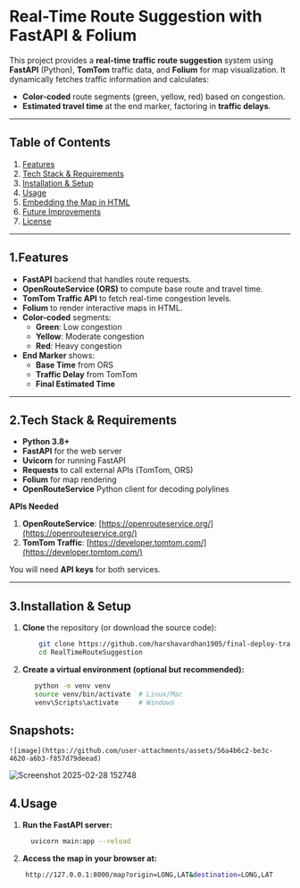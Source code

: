 # Real-Time Route Suggestion with FastAPI & Folium

This project provides a **real-time traffic route suggestion** system using **FastAPI** (Python), **TomTom** traffic data, and **Folium** for map visualization. It dynamically fetches traffic information and calculates:

- **Color-coded** route segments (green, yellow, red) based on congestion.
- **Estimated travel time** at the end marker, factoring in **traffic delays**.

---

## Table of Contents
1. [Features](#features)  
2. [Tech Stack & Requirements](#tech-stack--requirements)  
3. [Installation & Setup](#installation--setup)  
4. [Usage](#usage)  
5. [Embedding the Map in HTML](#embedding-the-map-in-html)  
6. [Future Improvements](#future-improvements)  
7. [License](#license)

---

## 1.Features

- **FastAPI** backend that handles route requests.
- **OpenRouteService (ORS)** to compute base route and travel time.
- **TomTom Traffic API** to fetch real-time congestion levels.
- **Folium** to render interactive maps in HTML.
- **Color-coded** segments:
  - **Green**: Low congestion  
  - **Yellow**: Moderate congestion  
  - **Red**: Heavy congestion  
- **End Marker** shows:
  - **Base Time** from ORS  
  - **Traffic Delay** from TomTom  
  - **Final Estimated Time**

---

## 2.Tech Stack & Requirements

- **Python 3.8+**
- **FastAPI** for the web server
- **Uvicorn** for running FastAPI
- **Requests** to call external APIs (TomTom, ORS)
- **Folium** for map rendering
- **OpenRouteService** Python client for decoding polylines

**APIs Needed**  
1. **OpenRouteService**: [https://openrouteservice.org/](https://openrouteservice.org/)  
2. **TomTom Traffic**: [https://developer.tomtom.com/](https://developer.tomtom.com/)

You will need **API keys** for both services.

---

## 3.Installation & Setup

1. **Clone** the repository (or download the source code):

   ```bash
       git clone https://github.com/harshavardhan1905/final-deploy-traffic.git
       cd RealTimeRouteSuggestion
2. **Create a virtual environment (optional but recommended):**
   ```bash
      python -m venv venv
      source venv/bin/activate  # Linux/Mac
      venv\Scripts\activate     # Windows
## Snapshots:
    ![image](https://github.com/user-attachments/assets/56a4b6c2-be3c-4620-a6b3-f857d79deead)

![Screenshot 2025-02-28 152748](https://github.com/user-attachments/assets/76666af1-d4f6-40d7-ae8b-d1e32e631f28)

## 4.Usage
1.  **Run the FastAPI server:**
    ```bash
      uvicorn main:app --reload
3.  **Access the map in your browser at:**
   ```bash
       http://127.0.0.1:8000/map?origin=LONG,LAT&destination=LONG,LAT

   
